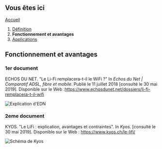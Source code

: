 ## Vous êtes ici

[Accueil](index.md)
1. [Définition](Definitions.md)
2. **Fonctionnement et avantages**
3. [Applications](Applications.md)




## Fonctionnement et avantages

### 1er document 

ECHOS DU NET. "Le Li-Fi remplacera-t-il le WiFi ?" In *Echos du Net | Comparatif ADSL, fibre et mobile*. Publié le 11 juillet 2018 [consulté le 30 mai 2019]. Disponible sur le Web :<https://www.echosdunet.net/dossiers/li-fi-remplacera-t-il-wifi>

![Explication d'EDN](https://zupimages.net/up/19/24/d5su.png) 



### 2eme document 

KYOS. "Le LiFi : explication, avantages et contraintes". In *Kyos*. [consulté le 30 mai 2019]. Disponible sur le Web : <https://www.kyos.ch/le-lifi/> 


![Schéma de Kyos](https://nsa40.casimages.com/img/2019/06/11/190611112142970135.png)

     
